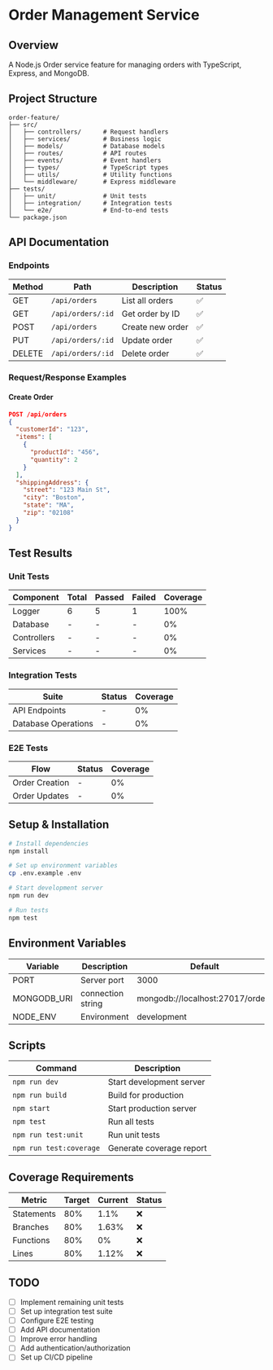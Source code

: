 # Order Management Service

## Overview

A Node.js Order service feature for managing orders with TypeScript, Express, and MongoDB.

## Project Structure

```
order-feature/
├── src/
│   ├── controllers/      # Request handlers
│   ├── services/         # Business logic
│   ├── models/           # Database models
│   ├── routes/           # API routes
│   ├── events/           # Event handlers
│   ├── types/            # TypeScript types
│   ├── utils/            # Utility functions
│   └── middleware/       # Express middleware
├── tests/
│   ├── unit/             # Unit tests
│   ├── integration/      # Integration tests
│   └── e2e/              # End-to-end tests
└── package.json
```

## API Documentation

### Endpoints

| Method | Path              | Description      | Status |
| ------ | ----------------- | ---------------- | ------ |
| GET    | `/api/orders`     | List all orders  | ✅     |
| GET    | `/api/orders/:id` | Get order by ID  | ✅     |
| POST   | `/api/orders`     | Create new order | ✅     |
| PUT    | `/api/orders/:id` | Update order     | ✅     |
| DELETE | `/api/orders/:id` | Delete order     | ✅     |

### Request/Response Examples

#### Create Order

```json
POST /api/orders
{
  "customerId": "123",
  "items": [
    {
      "productId": "456",
      "quantity": 2
    }
  ],
  "shippingAddress": {
    "street": "123 Main St",
    "city": "Boston",
    "state": "MA",
    "zip": "02108"
  }
}
```

## Test Results

### Unit Tests

| Component   | Total | Passed | Failed | Coverage |
| ----------- | ----- | ------ | ------ | -------- |
| Logger      | 6     | 5      | 1      | 100%     |
| Database    | -     | -      | -      | 0%       |
| Controllers | -     | -      | -      | 0%       |
| Services    | -     | -      | -      | 0%       |

### Integration Tests

| Suite               | Status | Coverage |
| ------------------- | ------ | -------- |
| API Endpoints       | -      | 0%       |
| Database Operations | -      | 0%       |

### E2E Tests

| Flow           | Status | Coverage |
| -------------- | ------ | -------- |
| Order Creation | -      | 0%       |
| Order Updates  | -      | 0%       |

## Setup & Installation

```bash
# Install dependencies
npm install

# Set up environment variables
cp .env.example .env

# Start development server
npm run dev

# Run tests
npm test
```

## Environment Variables

| Variable    | Description       | Default                          |
| ----------- | ----------------- | -------------------------------- |
| PORT        | Server port       | 3000                             |
| MONGODB_URI | connection string | mongodb://localhost:27017/orders |
| NODE_ENV    | Environment       | development                      |

## Scripts

| Command                 | Description              |
| ----------------------- | ------------------------ |
| `npm run dev`           | Start development server |
| `npm run build`         | Build for production     |
| `npm start`             | Start production server  |
| `npm test`              | Run all tests            |
| `npm run test:unit`     | Run unit tests           |
| `npm run test:coverage` | Generate coverage report |

## Coverage Requirements

| Metric     | Target | Current | Status |
| ---------- | ------ | ------- | ------ |
| Statements | 80%    | 1.1%    | ❌     |
| Branches   | 80%    | 1.63%   | ❌     |
| Functions  | 80%    | 0%      | ❌     |
| Lines      | 80%    | 1.12%   | ❌     |

## TODO

- [ ] Implement remaining unit tests
- [ ] Set up integration test suite
- [ ] Configure E2E testing
- [ ] Add API documentation
- [ ] Improve error handling
- [ ] Add authentication/authorization
- [ ] Set up CI/CD pipeline
